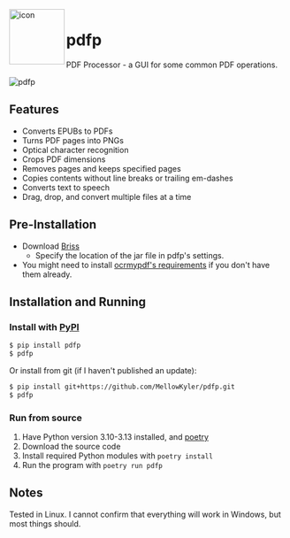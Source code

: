 <img align="left" width="100" height="100" src="https://raw.githubusercontent.com/MellowKyler/pdfp/main/pdfp/images/logo.ico" alt="icon">

# pdfp
PDF Processor - a GUI for some common PDF operations.

![pdfp](https://raw.githubusercontent.com/MellowKyler/pdfp/main/docs/demo.png)

## Features
- Converts EPUBs to PDFs
- Turns PDF pages into PNGs
- Optical character recognition
- Crops PDF dimensions
- Removes pages and keeps specified pages
- Copies contents without line breaks or trailing em-dashes
- Converts text to speech
- Drag, drop, and convert multiple files at a time

## Pre-Installation
- Download [Briss](https://github.com/mbaeuerle/Briss-2.0)
  - Specify the location of the jar file in pdfp's settings.
- You might need to install [ocrmypdf's requirements](https://github.com/ocrmypdf/OCRmyPDF?tab=readme-ov-file#requirements) if you don't have them already.

## Installation and Running

### Install with [PyPI](https://pypi.org/project/pdfp/)

```bash
$ pip install pdfp
$ pdfp
```

Or install from git (if I haven't published an update):

```bash
$ pip install git+https://github.com/MellowKyler/pdfp.git
$ pdfp
```

### Run from source

1. Have Python version 3.10-3.13 installed, and [poetry](https://python-poetry.org/)
2. Download the source code
3. Install required Python modules with `poetry install`
4. Run the program with `poetry run pdfp`

## Notes
Tested in Linux. I cannot confirm that everything will work in Windows, but most things should.
